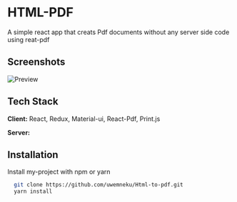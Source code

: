 
# HTML-PDF

A simple react app that creats Pdf documents without any server side code using reat-pdf


## Screenshots

![Preview](https://ibb.co/DfhpnW5)

  
## Tech Stack

**Client:** React, Redux, Material-ui, React-Pdf, Print.js

**Server:** 

  
## Installation

Install my-project with npm or yarn

```bash
  git clone https://github.com/uwemneku/Html-to-pdf.git
  yarn install
```
    
